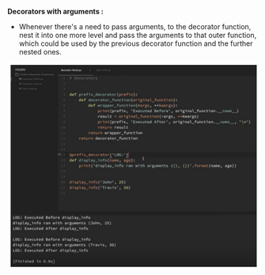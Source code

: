 **Decorators with arguments :**

* Whenever there's a need to pass arguments, to the decorator function, nest it into one more level and pass the arguments to that outer function, which could be used by the previous decorator function and the further nested ones.

![decorators_args](images/decorators_args.PNG)  